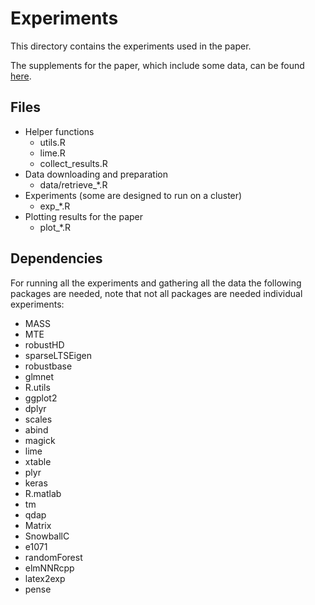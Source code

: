 # Experiments

This directory contains the experiments used in the paper.

The supplements for the paper, which include some data, can be found [here](https://github.com/edahelsinki/slise/releases/download/v1.0/supplement.zip).


## Files

 - Helper functions
    - utils.R
    - lime.R
    - collect_results.R
 - Data downloading and preparation
    - data/retrieve_*.R
 - Experiments (some are designed to run on a cluster)
    - exp_*.R
 - Plotting results for the paper
    - plot_*.R


## Dependencies

For running all the experiments and gathering all the data the following
packages are needed, note that not all packages are needed individual
experiments:

 - MASS
 - MTE
 - robustHD
 - sparseLTSEigen
 - robustbase
 - glmnet
 - R.utils
 - ggplot2
 - dplyr
 - scales
 - abind
 - magick
 - lime
 - xtable
 - plyr
 - keras
 - R.matlab
 - tm
 - qdap
 - Matrix
 - SnowballC
 - e1071
 - randomForest
 - elmNNRcpp
 - latex2exp
 - pense
